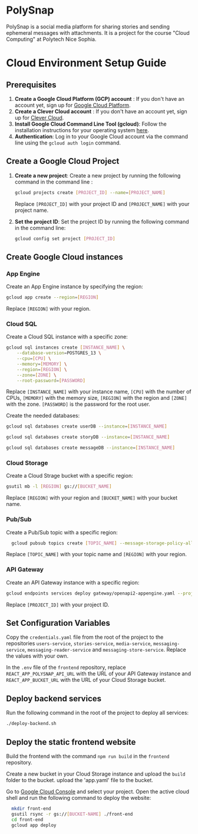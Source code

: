 # PolySnap

PolySnap is a social media platform for sharing stories and sending ephemeral messages with attachments.
It is a project for the course "Cloud Computing" at Polytech Nice Sophia.

# Cloud Environment Setup Guide
## Prerequisites

1. **Create a Google Cloud Platform (GCP) account** :  If you don't have an account yet, sign up for [Google Cloud Platform](https://cloud.google.com/?hl=fr).
2. **Create a Clever Cloud account** : If you don't have an account yet, sign up for [Clever Cloud](https://www.clever-cloud.com).  
3. **Install Google Cloud Command Line Tool (gcloud)**: Follow the installation instructions for your operating system [here](https://cloud.google.com/sdk/docs/install?hl=fr).
4. **Authentication**: Log in to your Google Cloud account via the command line using the `gcloud auth login` command.

## Create a Google Cloud Project
1. **Create a new project**: Create a new project by running the following command in the command line :
   ```bash
   gcloud projects create [PROJECT_ID] --name=[PROJECT_NAME]
   ```
   
    Replace `[PROJECT_ID]` with your project ID and `[PROJECT_NAME]` with your project name.
   
2. **Set the project ID**: Set the project ID by running the following command in the command line:
   ```bash
   gcloud config set project [PROJECT_ID]
   ```
   

## Create Google Cloud instances

### App Engine
Create an App Engine instance by specifying the region:

```bash
gcloud app create --region=[REGION]
```
Replace `[REGION]` with your region.

### Cloud SQL

Create a Cloud SQL instance with a specific zone:

```bash
gcloud sql instances create [INSTANCE_NAME] \
    --database-version=POSTGRES_13 \
    --cpu=[CPU] \
    --memory=[MEMORY] \
    --region=[REGION] \
    --zone=[ZONE] \
    --root-password=[PASSWORD]
```
Replace `[INSTANCE_NAME]` with your instance name, `[CPU]` with the number of CPUs, `[MEMORY]` with the memory size, `[REGION]` with the region and `[ZONE]` with the zone. `[PASSWORD]` is the password for the root user.
 
Create the needed databases:

```bash
gcloud sql databases create userDB --instance=[INSTANCE_NAME]
```
```bash
gcloud sql databases create storyDB --instance=[INSTANCE_NAME]
```
```bash
gcloud sql databases create messageDB --instance=[INSTANCE_NAME]
```

### Cloud Storage

Create a Cloud Strage bucket with a specific region:

```bash
gsutil mb -l [REGION] gs://[BUCKET_NAME]
```

Replace `[REGION]` with your region and `[BUCKET_NAME]` with your bucket name.

### Pub/Sub

Create a Pub/Sub topic with a specific region:

```bash
  gcloud pubsub topics create [TOPIC_NAME] --message-storage-policy-allowed-regions=[REGION]
```

Replace `[TOPIC_NAME]` with your topic name and `[REGION]` with your region.

### API Gateway

Create an API Gateway instance with a specific region:

```bash
gcloud endpoints services deploy gateway/openapi2-appengine.yaml --project=[PROJECT_ID]
```

Replace `[PROJECT_ID]` with your project ID.

## Set Configuration Variables

Copy the `credentials.yaml` file from the root of the project to the repositories `users-service`, `stories-service`, `media-service`, `messaging-service`, `messaging-reader-service` and `messaging-store-service`.
Replace the values with your own.

In the `.env` file of the `frontend` repository, replace `REACT_APP_POLYSNAP_API_URL` with the URL of your API Gateway instance and `REACT_APP_BUCKET_URL` with the URL of your Cloud Storage bucket.

## Deploy backend services

Run the following command in the root of the project to deploy all services:

```bash
./deploy-backend.sh
```

## Deploy the static frontend website

Build the frontend with the command `npm run build` in the `frontend` repository.

Create a new bucket in your Cloud Storage instance and upload the `build` folder to the bucket.
upload the 'app.yaml' file to the bucket.

Go to [Google Cloud Console](https://console.cloud.google.com) and select your project. 
Open the active cloud shell and run the following command to deploy the website:

```bash
  mkdir front-end
  gsutil rsync -r gs://[BUCKET-NAME] ./front-end
  cd front-end
  gcloud app deploy
```
